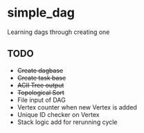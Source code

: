 # simple_dag
Learning dags through creating one

## TODO
- ~~Create dagbase~~
- ~~Create task base~~
- ~~ACII Tree output~~
- ~~Topological Sort~~
- File input of DAG
- Vertex counter when new Vertex is added
- Unique ID checker on Vertex
- Stack logic add for rerunning cycle
